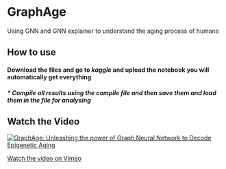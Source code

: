 # GraphAge
Using GNN and GNN explainer to understand the aging process of humans

## How to use
#### Download the files and go to *kaggle* and upload the notebook you will automatically get everything
##### * Compile all results using the compile file and then save them and load them in the file for analysing

## Watch the Video

[![GraphAge: Unleashing the power of Graph Neural Network to Decode Epigenetic Aging](https://i.vimeocdn.com/video/993231309_640.jpg)](https://player.vimeo.com/video/993231309?badge=0&autopause=0&player_id=0&app_id=58479)

[Watch the video on Vimeo](https://player.vimeo.com/video/993231309?badge=0&autopause=0&player_id=0&app_id=58479)


